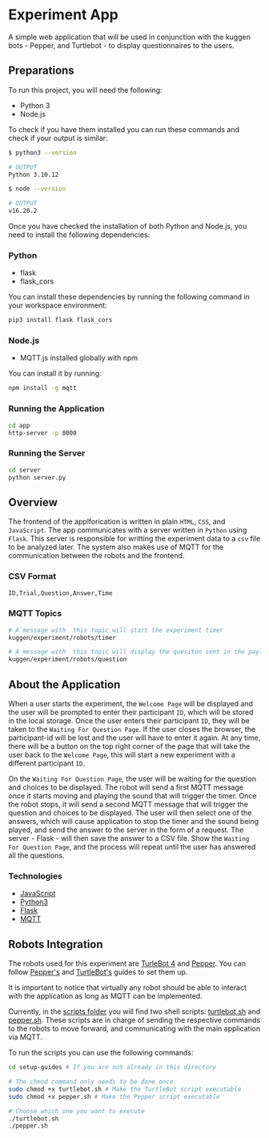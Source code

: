 # Experiment App

A simple web application that will be used in conjunction with the kuggen bots - Pepper, and Turtlebot -  to display questionnaires to the users.

## Preparations

To run this project, you will need the following:
- Python 3
- Node.js

To check if you have them installed you can run these commands and check if your output is similar:

```bash
$ python3 --version

# OUTPUT
Python 3.10.12
```

```bash
$ node --version

# OUTPUT
v16.20.2
```

Once you have checked the installation of both Python and Node.js, you need to install the following dependencies:

### Python
- flask
- flask_cors

You can install these dependencies by running the following command in your workspace environment:

```bash
pip3 install flask flask_cors
```

### Node.js
- MQTT.js installed globally with npm

You can install it by running:

```bash
npm install -g mqtt
```

### Running the Application
```bash
cd app
http-server -p 8000
```

### Running the Server
```bash
cd server
python server.py
```

## Overview

The frontend of the applforication is written in plain `HTML`, `CSS`, and `JavaScript`. The app communicates with a server written in `Python` using `Flask`. This server is responsible for writting the experiment data to a `csv` file to be analyzed later. The system also makes use of MQTT for the communication between the robots and the frontend.

### CSV Format

```bash
ID,Trial,Question,Answer,Time
```

### MQTT Topics

```bash
# A message with  this topic will start the experiment timer
kuggen/experiment/robots/timer
```

```bash
# A message with  this topic will display the quesiton sent in the payload
kuggen/experiment/robots/question
```

## About the Application

When a user starts the experiment, the `Welcome Page` will be displayed and the user will be prompted to enter their participant `ID`, which will be stored in the local storage. Once the user enters their participant `ID`, they will be taken to the `Waiting For Question Page`. If the user closes the browser, the participant-id will be lost and the user will have to enter it again. At any time, there will be a button on the top right corner of the page that will take the user back to the `Welcome Page`, this will start a new experiment with a different participant `ID`.

On the `Waiting For Question Page`, the user will be waiting for the question and choices to be displayed. The robot will send a first MQTT message once it starts moving and playing the sound that will trigger the timer. Once the robot stops, it will send a second MQTT message that will trigger the question and choices to be displayed. The user will then select one of the answers, which will cause application to stop the timer and the sound being played, and send the answer to the server in the form of a request. The server - Flask - will then save the answer to a CSV file. Show the `Waiting For Question Page`, and the process will repeat until the user has answered all the questions.

### Technologies

- [JavaScript](https://developer.mozilla.org/en-US/docs/Web/JavaScript)
- [Python3](https://www.python.org/)
- [Flask](https://flask.palletsprojects.com/en/1.1.x/)
- [MQTT](https://mqtt.org/)

## Robots Integration

The robots used for this experiment are [TurleBot 4](https://turtlebot.github.io/turtlebot4-user-manual/setup/basic.html) and [Pepper](http://doc.aldebaran.com/2-4/family/pepper_user_guide/first_conf_pep.html). You can follow [Pepper's](./setup-guides/pepper-setup.md) and [TurtleBot's](./setup-guides/turtlebot4-setup.md) guides to set them up.

It is important to notice that virtually any robot should be able to interact with the application as long as MQTT can be implemented.

Currently, in the [scripts folder](/scripts/) you will find two shell scripts: [turtlebot.sh](/scripts/turtlebot.sh) and [pepper.sh](/scripts/pepper.sh). These scripts are in charge of sending the respective commands to the robots to move forward, and communicating with the main application via MQTT.

To run the scripts you can use the following commands:

```bash
cd setup-guides # If you are not already in this directory

# The chmod command only needs to be done once
sudo chmod +x turtlebot.sh # Make the TurtleBot script executable
sudo chmod +x pepper.sh # Make the Pepper script executable

# Choose which one you want to execute
./turtlebot.sh
./pepper.sh
```